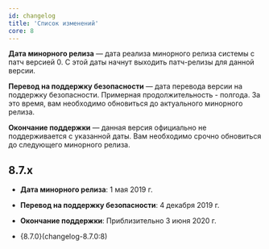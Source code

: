 ```yaml
---
id: changelog
title: 'Список изменений'
core: 8
---
```


**Дата минорного релиза** — дата реализа минорного релиза системы с патч версией 0. С этой даты начнут выходить патч-релизы для данной версии.

**Перевод на поддержку безопасности** — дата перевода версии на поддержку безопасности. Примерная продолжительность - полгода. За это время, вам необходимо обновиться до актуального минорного релиза.

**Окончание поддержки** — данная версия официально не поддерживается с указанной даты. Вам необходимо срочно обновиться до следующего минорного релиза.

## 8.7.x

- **Дата минорного релиза**: 1 мая 2019 г.
- **Перевод на поддержку безопасности**: 4 декабря 2019 г.
- **Окончание поддержки**: Приблизительно 3 июня 2020 г.

- {8.7.0}(changelog-8.7.0:8)
